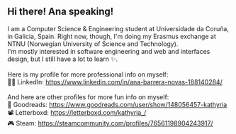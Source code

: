 ## Hi there! Ana speaking!

I am a Computer Science & Engineering student at Universidade da Coruña, in Galicia, Spain. Right now, though, I'm doing my Erasmus exchange at NTNU (Norwegian University of Science and Technology). <br />
I'm mostly interested in software engineering and web and interfaces design, but I still have a lot to learn ✨.  <br />
<br />
Here is my profile for more professional info on myself: <br />
👷‍♀️ LinkedIn: https://www.linkedin.com/in/ana-barrera-novas-188140284/<br />
<br />
And here are other profiles for more fun info on myself:<br />
📖 Goodreads: https://www.goodreads.com/user/show/148056457-kathyria<br />
📽️ Letterboxd: https://letterboxd.com/kathyria_/<br />
🎮 Steam: https://steamcommunity.com/profiles/76561198904243917/<br />

<!--
**anabar3/anabar3** is a ✨ _special_  repository because its `README.md` (this file) appears on your GitHub profile.

Here are some ideas to get you started:

- 🔭 I’m currently working on ...
- 🌱 I’m currently learning ...
- 👯 I’m looking to collaborate on ...
- 🤔 I’m looking for help with ...
- 💬 Ask me about ...
- 📫 How to reach me: ...
- 😄 Pronouns: ...
- ⚡ Fun fact: ...
-->
